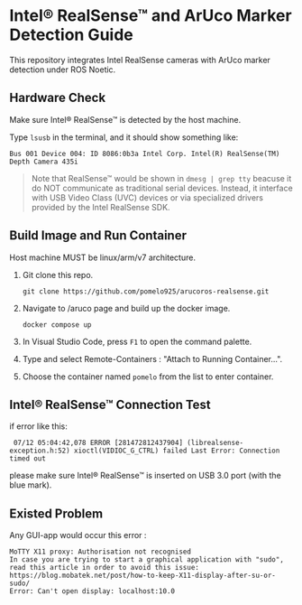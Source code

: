 # Intel® RealSense™ and ArUco Marker Detection Guide

This repository integrates Intel RealSense cameras with ArUco marker detection under ROS Noetic.


## Hardware Check

Make sure Intel® RealSense™ is detected by the host machine.

Type `lsusb` in the terminal, and it should show something like:

```
Bus 001 Device 004: ID 8086:0b3a Intel Corp. Intel(R) RealSense(TM) Depth Camera 435i
```

>Note that RealSense™ would be shown in  `dmesg | grep tty`  beacuse it do NOT communicate as traditional serial devices.  Instead, it interface with USB Video Class (UVC) devices or via specialized drivers provided by the Intel RealSense SDK.


## Build Image and Run Container
Host machine MUST be linux/arm/v7 architecture.


1. Git clone this repo.
    ```
    git clone https://github.com/pomelo925/arucoros-realsense.git
    ```
2. Navigate to /aruco page and build up the docker image.

    ```
    docker compose up
    ```

3. In Visual Studio Code, press `F1` to open the command palette.

4. Type and select Remote-Containers : "Attach to Running Container...".

5. Choose the container named `pomelo` from the list to enter container.


## Intel® RealSense™ Connection Test
if error like this:
```
 07/12 05:04:42,078 ERROR [281472812437904] (librealsense-exception.h:52) xioctl(VIDIOC_G_CTRL) failed Last Error: Connection timed out
 ```
 please make sure Intel® RealSense™ is inserted on USB 3.0 port (with the blue mark).



 ## Existed Problem
 Any GUI-app would occur this error : 
```powershell=
MoTTY X11 proxy: Authorisation not recognised
In case you are trying to start a graphical application with "sudo", read this article in order to avoid this issue:
https://blog.mobatek.net/post/how-to-keep-X11-display-after-su-or-sudo/
Error: Can't open display: localhost:10.0
```